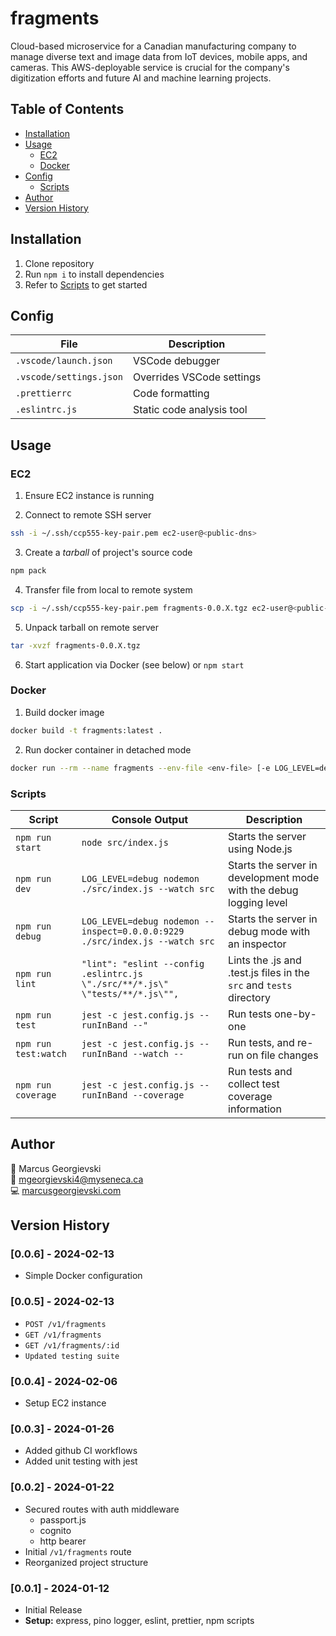 # fragments

Cloud-based microservice for a Canadian manufacturing company to manage diverse text and image data from IoT devices, mobile apps, and cameras. This AWS-deployable service is crucial for the company's digitization efforts and future AI and machine learning projects.

## Table of Contents

- [Installation](#installation)
- [Usage](#usage)
  - [EC2](#ec2)
  - [Docker](#docker)
- [Config](#config)
  - [Scripts](#scripts)
- [Author](#author)
- [Version History](#version-history)

## Installation

1. Clone repository
2. Run `npm i` to install dependencies
3. Refer to [Scripts](#scripts) to get started

## Config

| File                    | Description               |
| ----------------------- | ------------------------- |
| `.vscode/launch.json`   | VSCode debugger           |
| `.vscode/settings.json` | Overrides VSCode settings |
| `.prettierrc`           | Code formatting           |
| `.eslintrc.js`          | Static code analysis tool |

## Usage

### EC2

1. Ensure EC2 instance is running

2. Connect to remote SSH server

```bash
ssh -i ~/.ssh/ccp555-key-pair.pem ec2-user@<public-dns>
```

3. Create a _tarball_ of project's source code

```bash
npm pack
```

4. Transfer file from local to remote system

```bash
scp -i ~/.ssh/ccp555-key-pair.pem fragments-0.0.X.tgz ec2-user@<public-dns>:
```

5. Unpack tarball on remote server

```bash
tar -xvzf fragments-0.0.X.tgz
```

6. Start application via Docker (see below) or `npm start`

### Docker

1. Build docker image

```bash
docker build -t fragments:latest .
```

2. Run docker container in detached mode

```bash
docker run --rm --name fragments --env-file <env-file> [-e LOG_LEVEL=debug] -p 8080:8080 -d fragments:latest
```

### Scripts

| Script               | Console Output                                                                | Description                                                         |
| -------------------- | ----------------------------------------------------------------------------- | ------------------------------------------------------------------- |
| `npm run start`      | `node src/index.js`                                                           | Starts the server using Node.js                                     |
| `npm run dev`        | `LOG_LEVEL=debug nodemon ./src/index.js --watch src`                          | Starts the server in development mode with the debug logging level  |
| `npm run debug`      | `LOG_LEVEL=debug nodemon --inspect=0.0.0.0:9229 ./src/index.js --watch src`   | Starts the server in debug mode with an inspector                   |
| `npm run lint`       | `"lint": "eslint --config .eslintrc.js \"./src/**/*.js\" \"tests/**/*.js\"",` | Lints the .js and .test.js files in the `src` and `tests` directory |
| `npm run test`       | `jest -c jest.config.js --runInBand --"`                                      | Run tests one-by-one                                                |
| `npm run test:watch` | `jest -c jest.config.js --runInBand --watch --`                               | Run tests, and re-run on file changes                               |
| `npm run coverage`   | `jest -c jest.config.js --runInBand --coverage`                               | Run tests and collect test coverage information                     |

## Author

👤 Marcus Georgievski \
📧 mgeorgievski4@myseneca.ca \
💻 [marcusgeorgievski.com](https://marcusgeorgievski.com)

## Version History

### [0.0.6] - 2024-02-13

- Simple Docker configuration

### [0.0.5] - 2024-02-13

- `POST /v1/fragments`
- `GET /v1/fragments`
- `GET /v1/fragments/:id`
- `Updated testing suite`

### [0.0.4] - 2024-02-06

- Setup EC2 instance

### [0.0.3] - 2024-01-26

- Added github CI workflows
- Added unit testing with jest

### [0.0.2] - 2024-01-22

- Secured routes with auth middleware
  - passport.js
  - cognito
  - http bearer
- Initial `/v1/fragments` route
- Reorganized project structure

### [0.0.1] - 2024-01-12

- Initial Release
- **Setup:** express, pino logger, eslint, prettier, npm scripts
